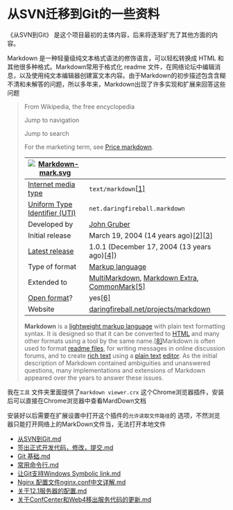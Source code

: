 # 从SVN迁移到Git的一些资料
 《从SVN到Git》 是这个项目最初的主体内容，后来将逐渐扩充了其他方面的内容。

Markdown 是一种轻量级纯文本格式语法的修饰语言，可以轻松转换成 HTML 和其他很多种格式。Markdown常用于格式化 readme 文件，在网络论坛中编辑消息，以及使用纯文本编辑器创建富文本内容。由于Markdown的初步描述包含含糊不清和未解答的问题，所以多年来，Markdown出现了许多实现和扩展来回答这些问题
> From Wikipedia, the free encyclopedia
>
> Jump to navigation
>
> Jump to search
>
> For the marketing term, see [Price markdown](https://en.wikipedia.org/wiki/Price_markdown).
>
> | [![Markdown-mark.svg](https://upload.wikimedia.org/wikipedia/commons/thumb/4/48/Markdown-mark.svg/64px-Markdown-mark.svg.png)](https://en.wikipedia.org/wiki/File:Markdown-mark.svg) |                                                              |
> | ------------------------------------------------------------ | ------------------------------------------------------------ |
> | [Internet media type](https://en.wikipedia.org/wiki/Media_type) | `text/markdown`[[1\]](https://en.wikipedia.org/wiki/Markdown#cite_note-rfc7763-1) |
> | [Uniform Type Identifier (UTI)](https://en.wikipedia.org/wiki/Uniform_Type_Identifier) | `net.daringfireball.markdown`                                |
> | Developed by                                                 | [John Gruber](https://en.wikipedia.org/wiki/John_Gruber)     |
> | Initial release                                              | March 19, 2004 (14 years ago)[[2\]](https://en.wikipedia.org/wiki/Markdown#cite_note-markdown-swartz-2)[[3\]](https://en.wikipedia.org/wiki/Markdown#cite_note-gruber-2004-release-3) |
> | [Latest release](https://en.wikipedia.org/wiki/Software_release_life_cycle) | 1.0.1 (December 17, 2004 (13 years ago)[[4\]](https://en.wikipedia.org/wiki/Markdown#cite_note-md-4)) |
> | Type of format                                               | [Markup language](https://en.wikipedia.org/wiki/Markup_language) |
> | Extended to                                                  | [MultiMarkdown](https://en.wikipedia.org/wiki/MultiMarkdown), [Markdown Extra](https://en.wikipedia.org/wiki/Markdown_Extra), [CommonMark](https://en.wikipedia.org/wiki/CommonMark)[[5\]](https://en.wikipedia.org/wiki/Markdown#cite_note-rfc7764-5) |
> | [Open format](https://en.wikipedia.org/wiki/Open_format)?    | yes[[6\]](https://en.wikipedia.org/wiki/Markdown#cite_note-license-6) |
> | Website                                                      | [daringfireball.net/projects/markdown](https://daringfireball.net/projects/markdown) |
>
> **Markdown** is a [lightweight markup language](https://en.wikipedia.org/wiki/Lightweight_markup_language) with plain text formatting syntax. It is designed so that it can be converted to [HTML](https://en.wikipedia.org/wiki/HTML) and many other formats using a tool by the same name.[[8\]](https://en.wikipedia.org/wiki/Markdown#cite_note-8)Markdown is often used to format [readme files](https://en.wikipedia.org/wiki/README), for writing messages in online discussion forums, and to create [rich text](https://en.wikipedia.org/wiki/Formatted_text) using a [plain text](https://en.wikipedia.org/wiki/Plain_text) [editor](https://en.wikipedia.org/wiki/Text_editor). As the initial description of Markdown contained ambiguities and unanswered questions, many implementations and extensions of Markdown appeared over the years to answer these issues.

 我在`工具` 文件夹里面提供了`markdown viewer.crx` 这个Chrome浏览器插件，安装后可以直接在Chrome浏览器中查看MardDown文档

 安装好以后需要在扩展设置中打开这个插件的`允许读取文件路径`的 选项，不然浏览器只能打开网络上的MarkDown文件当，无法打开本地文件

- [从SVN到Git.md](https://civpub.vicp.net:8443/wangjinbo/Svn-to-Git/blob/master/%E4%BB%8ESVN%E5%88%B0Git.md) 
- [签出正式开发代码，修改，提交.md](https://civpub.vicp.net:8443/wangjinbo/Svn-to-Git/blob/master/%E7%AD%BE%E5%87%BA%E6%AD%A3%E5%BC%8F%E5%BC%80%E5%8F%91%E4%BB%A3%E7%A0%81%EF%BC%8C%E4%BF%AE%E6%94%B9%EF%BC%8C%E6%8F%90%E4%BA%A4.md) 
- [Git 基础.md](https://civpub.vicp.net:8443/wangjinbo/Svn-to-Git/blob/master/Git%20%E5%9F%BA%E7%A1%80.md) 
- [常用命令行.md](https://civpub.vicp.net:8443/wangjinbo/Svn-to-Git/blob/master/%E5%B8%B8%E7%94%A8%E5%91%BD%E4%BB%A4%E8%A1%8C.md) 
- [让Git支持Windows Symbolic link.md](https://civpub.vicp.net:8443/wangjinbo/Svn-to-Git/blob/master/%E8%AE%A9Git%E6%94%AF%E6%8C%81Windows%20Symbolic%20link.md) 
- [Nginx 配置文件nginx.conf中文详解.md](https://civpub.vicp.net:8443/wangjinbo/Svn-to-Git/blob/master/Nginx%20%E9%85%8D%E7%BD%AE%E6%96%87%E4%BB%B6nginx.conf%E4%B8%AD%E6%96%87%E8%AF%A6%E8%A7%A3.md) 
- [关于12.1服务器的配置.md](https://civpub.vicp.net:8443/wangjinbo/Svn-to-Git/blob/master/%E5%85%B3%E4%BA%8E12.1%E6%9C%8D%E5%8A%A1%E5%99%A8%E7%9A%84%E9%85%8D%E7%BD%AE.md) 
- [关于ConfCenter和Web4移出服务代码的更新.md](https://civpub.vicp.net:8443/wangjinbo/Svn-to-Git/blob/master/%E5%AF%B9%E4%BA%8EConfCenter%E5%92%8CWeb4%E7%A7%BB%E5%87%BA%E6%9C%8D%E5%8A%A1%E4%BB%A3%E7%A0%81%E7%9A%84%E6%9B%B4%E6%96%B0.md) 


